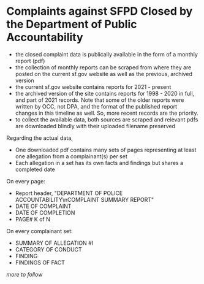 # Complaints against SFPD Closed by the Department of Public Accountability

- the closed complaint data is publically available in the form of a monthly report (pdf)
- the collection of monthly reports can be scraped from where they are posted on the current sf.gov website as well as the previous, archived version
- the current sf.gov website contains reports for 2021 - present
- the archived version of the site contains reports for 1998 - 2020 in full, and part of 2021 records. Note that some of the older reports were written by OCC, not DPA, and the format of the published report changes in this timeline as well. So, more recent records are the priority.
- to collect the available data, both sources are scraped and relevant pdfs are downloaded blindly with their uploaded filename preserved

Regarding the actual data,
- One downloaded pdf contains many sets of pages representing at least one allegation from a complainant(s) per set
- Each allegation in a set has its own facts and findings but shares a completed date

On every page:
- Report header, "DEPARTMENT OF POLICE ACCOUNTABILITY\nCOMPLAINT SUMMARY REPORT"
- DATE OF COMPLAINT
- DATE OF COMPLETION
- PAGE# K of N


On every complainant set:
- SUMMARY OF ALLEGATION #I
- CATEGORY OF CONDUCT
- FINDING
- FINDINGS OF FACT

_more to follow_